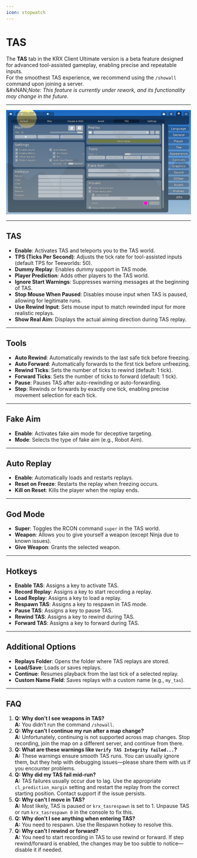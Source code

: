 ```yaml
---
icon: stopwatch
---
```


# TAS

The **TAS** tab in the KRX Client Ultimate version is a beta feature designed for advanced tool-assisted gameplay, enabling precise and repeatable inputs.\
For the smoothest TAS experience, we recommend using the `/showall` command upon joining a server.\
&#xNAN;_&#x4E;ote: This feature is currently under rework, and its functionality may change in the future._

***

![Меню "TAS"](https://raw.githubusercontent.com/Krixx1337/krxclient-docs/refs/heads/main/images/tas-menu.png)

***

## **TAS**

* **Enable**: Activates TAS and teleports you to the TAS world.
* **TPS (Ticks Per Second)**: Adjusts the tick rate for tool-assisted inputs (default TPS for Teeworlds: 50).
* **Dummy Replay**: Enables dummy support in TAS mode.
* **Player Prediction**: Adds other players to the TAS world.
* **Ignore Start Warnings**: Suppresses warning messages at the beginning of TAS.
* **Stop Mouse When Paused**: Disables mouse input when TAS is paused, allowing for legitimate runs.
* **Use Rewind Input**: Sets mouse input to match rewinded input for more realistic replays.
* **Show Real Aim**: Displays the actual aiming direction during TAS replay.

***

## **Tools**

* **Auto Rewind**: Automatically rewinds to the last safe tick before freezing.
* **Auto Forward**: Automatically forwards to the first tick before unfreezing.
* **Rewind Ticks**: Sets the number of ticks to rewind (default: 1 tick).
* **Forward Ticks**: Sets the number of ticks to forward (default: 1 tick).
* **Pause**: Pauses TAS after auto-rewinding or auto-forwarding.
* **Step**: Rewinds or forwards by exactly one tick, enabling precise movement selection for each tick.

***

## **Fake Aim**

* **Enable**: Activates fake aim mode for deceptive targeting.
* **Mode**: Selects the type of fake aim (e.g., Robot Aim).

***

## **Auto Replay**

* **Enable**: Automatically loads and restarts replays.
* **Reset on Freeze**: Restarts the replay when freezing occurs.
* **Kill on Reset**: Kills the player when the replay ends.

***

## **God Mode**

* **Super**: Toggles the RCON command `super` in the TAS world.
* **Weapon**: Allows you to give yourself a weapon (except Ninja due to known issues).
* **Give Weapon**: Grants the selected weapon.

***

## **Hotkeys**

* **Enable TAS**: Assigns a key to activate TAS.
* **Record Replay**: Assigns a key to start recording a replay.
* **Load Replay**: Assigns a key to load a replay.
* **Respawn TAS**: Assigns a key to respawn in TAS mode.
* **Pause TAS**: Assigns a key to pause TAS.
* **Rewind TAS**: Assigns a key to rewind during TAS.
* **Forward TAS**: Assigns a key to forward during TAS.

***

## **Additional Options**

* **Replays Folder**: Opens the folder where TAS replays are stored.
* **Load/Save**: Loads or saves replays.
* **Continue**: Resumes playback from the last tick of a selected replay.
* **Custom Name Field**: Saves replays with a custom name (e.g., `my_tas`).

***

## **FAQ**

1. **Q: Why don’t I see weapons in TAS?**\
   **A:** You didn’t run the command `/showall`.
2. **Q: Why can’t I continue my run after a map change?**\
   **A:** Unfortunately, continuing is not supported across map changes. Stop recording, join the map on a different server, and continue from there.
3. **Q: What are these warnings like `Verify TAS Integrity failed...`?**\
   **A:** These warnings ensure smooth TAS runs. You can usually ignore them, but they help with debugging issues—please share them with us if you encounter problems.
4. **Q: Why did my TAS fail mid-run?**\
   **A:** TAS failures usually occur due to lag. Use the appropriate `cl_prediction_margin` setting and restart the replay from the correct starting position. Contact support if the issue persists.
5. **Q: Why can’t I move in TAS?**\
   **A:** Most likely, TAS is paused or `krx_tasrespawn` is set to 1. Unpause TAS or run `krx_tasrespawn 0` in the console to fix this.
6. **Q: Why don’t I see anything when entering TAS?**\
   **A:** You need to respawn. Use the Respawn hotkey to resolve this.
7. **Q: Why can’t I rewind or forward?**\
   **A:** You need to start recording in TAS to use rewind or forward. If step rewind/forward is enabled, the changes may be too subtle to notice—disable it if needed.
